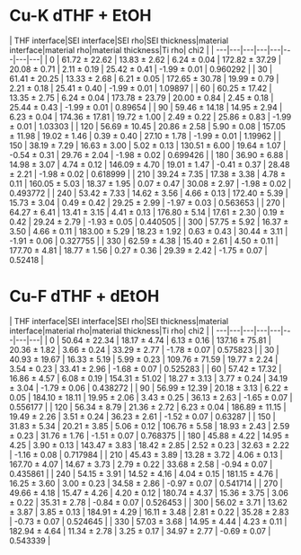 # Cu-K dTHF + EtOH

| THF interface|SEI interface|SEI rho|SEI thickness|material interface|material rho|material thickness|Ti rho| chi2 |
| ---|---|---|---|---|---|---|---|
| 0 | 61.72 ± 22.62 | 13.83 ± 2.62 | 6.24 ± 0.04 | 172.82 ± 37.29 | 20.08 ± 0.71 | 2.11 ± 0.19 | 25.42 ± 0.41 | -1.99 ± 0.01 | 0.960292 |
| 30 | 61.41 ± 20.25 | 13.33 ± 2.68 | 6.21 ± 0.05 | 172.65 ± 30.78 | 19.99 ± 0.79 | 2.21 ± 0.18 | 25.41 ± 0.40 | -1.99 ± 0.01 | 1.09897 |
| 60 | 60.25 ± 17.42 | 13.35 ± 2.75 | 6.24 ± 0.04 | 173.78 ± 23.79 | 20.00 ± 0.84 | 2.45 ± 0.18 | 25.44 ± 0.43 | -1.99 ± 0.01 | 0.89654 |
| 90 | 59.46 ± 14.18 | 14.95 ± 2.94 | 6.23 ± 0.04 | 174.36 ± 17.81 | 19.72 ± 1.00 | 2.49 ± 0.22 | 25.86 ± 0.83 | -1.99 ± 0.01 | 1.03303 |
| 120 | 56.69 ± 10.45 | 20.86 ± 2.58 | 5.90 ± 0.08 | 157.05 ± 11.98 | 19.02 ± 1.46 | 0.39 ± 0.40 | 27.10 ± 1.78 | -1.99 ± 0.01 | 1.19962 |
| 150 | 38.19 ± 7.29 | 16.63 ± 3.00 | 5.02 ± 0.13 | 130.51 ± 6.00 | 19.64 ± 1.07 | -0.54 ± 0.31 | 29.76 ± 2.04 | -1.98 ± 0.02 | 0.699426 |
| 180 | 36.90 ± 6.88 | 14.98 ± 3.07 | 4.74 ± 0.12 | 146.09 ± 4.70 | 19.01 ± 1.47 | -0.41 ± 0.37 | 28.48 ± 2.21 | -1.98 ± 0.02 | 0.618999 |
| 210 | 39.24 ± 7.35 | 17.38 ± 3.38 | 4.78 ± 0.11 | 160.05 ± 5.03 | 18.37 ± 1.95 | 0.07 ± 0.47 | 30.08 ± 2.97 | -1.98 ± 0.02 | 0.493772 |
| 240 | 53.42 ± 7.33 | 14.62 ± 3.56 | 4.66 ± 0.13 | 172.40 ± 5.39 | 15.73 ± 3.04 | 0.49 ± 0.42 | 29.25 ± 2.99 | -1.97 ± 0.03 | 0.563653 |
| 270 | 64.27 ± 6.41 | 13.41 ± 3.15 | 4.41 ± 0.13 | 176.80 ± 5.14 | 17.61 ± 2.30 | 0.19 ± 0.42 | 29.24 ± 2.79 | -1.93 ± 0.05 | 0.440505 |
| 300 | 57.75 ± 5.92 | 16.37 ± 3.50 | 4.66 ± 0.11 | 183.00 ± 5.29 | 18.23 ± 1.92 | 0.63 ± 0.43 | 30.44 ± 3.11 | -1.91 ± 0.06 | 0.327755 |
| 330 | 62.59 ± 4.38 | 15.40 ± 2.61 | 4.50 ± 0.11 | 177.70 ± 4.81 | 18.77 ± 1.56 | 0.27 ± 0.36 | 29.39 ± 2.42 | -1.75 ± 0.07 | 0.52418 |


# Cu-F dTHF + dEtOH

| THF interface|SEI interface|SEI rho|SEI thickness|material interface|material rho|material thickness|Ti rho| chi2 |
| ---|---|---|---|---|---|---|---|
| 0 | 50.64 ± 22.34 | 18.17 ± 4.74 | 6.13 ± 0.16 | 137.16 ± 75.81 | 20.36 ± 1.82 | 3.66 ± 0.24 | 33.29 ± 2.77 | -1.78 ± 0.07 | 0.575823 |
| 30 | 40.93 ± 19.67 | 16.33 ± 5.19 | 5.99 ± 0.23 | 109.76 ± 71.59 | 19.77 ± 2.24 | 3.54 ± 0.23 | 33.41 ± 2.96 | -1.68 ± 0.07 | 0.525283 |
| 60 | 57.42 ± 17.32 | 16.86 ± 4.57 | 6.08 ± 0.19 | 154.31 ± 51.02 | 18.27 ± 3.13 | 3.77 ± 0.24 | 34.19 ± 3.04 | -1.79 ± 0.06 | 0.438272 |
| 90 | 56.99 ± 12.39 | 20.18 ± 3.13 | 6.22 ± 0.05 | 184.10 ± 18.11 | 19.95 ± 2.06 | 3.43 ± 0.25 | 36.13 ± 2.63 | -1.65 ± 0.07 | 0.556177 |
| 120 | 56.34 ± 8.79 | 21.36 ± 2.72 | 6.23 ± 0.04 | 186.89 ± 11.15 | 19.49 ± 2.26 | 3.51 ± 0.24 | 36.23 ± 2.61 | -1.52 ± 0.07 | 0.63287 |
| 150 | 31.83 ± 5.34 | 20.21 ± 3.85 | 5.06 ± 0.12 | 106.76 ± 5.58 | 18.93 ± 2.43 | 2.59 ± 0.23 | 31.76 ± 1.76 | -1.51 ± 0.07 | 0.768375 |
| 180 | 45.88 ± 4.22 | 14.95 ± 4.25 | 3.90 ± 0.13 | 143.47 ± 3.83 | 18.42 ± 2.85 | 2.52 ± 0.23 | 32.63 ± 2.22 | -1.16 ± 0.08 | 0.717984 |
| 210 | 45.43 ± 3.89 | 13.28 ± 3.72 | 4.06 ± 0.13 | 167.70 ± 4.07 | 14.67 ± 3.73 | 2.79 ± 0.22 | 33.68 ± 2.58 | -0.94 ± 0.07 | 0.435861 |
| 240 | 54.15 ± 3.91 | 14.52 ± 4.16 | 4.04 ± 0.15 | 181.15 ± 4.76 | 16.25 ± 3.60 | 3.00 ± 0.23 | 34.58 ± 2.86 | -0.97 ± 0.07 | 0.541714 |
| 270 | 49.66 ± 4.18 | 15.47 ± 4.26 | 4.20 ± 0.12 | 180.74 ± 4.37 | 15.36 ± 3.75 | 3.06 ± 0.22 | 35.31 ± 2.78 | -0.84 ± 0.07 | 0.526453 |
| 300 | 56.02 ± 3.71 | 13.62 ± 3.87 | 3.85 ± 0.13 | 184.91 ± 4.29 | 16.11 ± 3.48 | 2.81 ± 0.22 | 35.28 ± 2.83 | -0.73 ± 0.07 | 0.524645 |
| 330 | 57.03 ± 3.68 | 14.95 ± 4.44 | 4.23 ± 0.11 | 182.94 ± 4.64 | 11.34 ± 2.78 | 3.25 ± 0.17 | 34.97 ± 2.77 | -0.69 ± 0.07 | 0.543339 |
